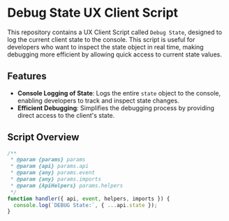 # Debug State UX Client Script

This repository contains a UX Client Script called `Debug State`, designed to log the current client state to the console. This script is useful for developers who want to inspect the state object in real time, making debugging more efficient by allowing quick access to current state values.

## Features

- **Console Logging of State**: Logs the entire `state` object to the console, enabling developers to track and inspect state changes.
- **Efficient Debugging**: Simplifies the debugging process by providing direct access to the client's state.

## Script Overview

```javascript
/**
 * @param {params} params
 * @param {api} params.api
 * @param {any} params.event
 * @param {any} params.imports
 * @param {ApiHelpers} params.helpers
 */
function handler({ api, event, helpers, imports }) {
  console.log(`DEBUG State:`, { ...api.state });
}
```
